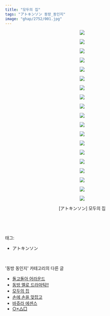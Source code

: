 ```yaml
---
title: "모두의 집"
tags: "アトキンソン 동방_동인지"
image: "ghap/2752/001.jpg"
---
```

<div class="article">
<p style="text-align: center; clear: none; float: none;"><img src="{{ site.nasurl }}/ghap/2752/001.jpg"/></p>
<p style="text-align: center; clear: none; float: none;"><img src="{{ site.nasurl }}/ghap/2752/002.jpg"/></p>
<p style="text-align: center; clear: none; float: none;"><img src="{{ site.nasurl }}/ghap/2752/003.jpg"/></p>
<p style="text-align: center; clear: none; float: none;"><img src="{{ site.nasurl }}/ghap/2752/004.jpg"/></p>
<p style="text-align: center; clear: none; float: none;"><img src="{{ site.nasurl }}/ghap/2752/005.jpg"/></p>
<p style="text-align: center; clear: none; float: none;"><img src="{{ site.nasurl }}/ghap/2752/006.jpg"/></p>
<p style="text-align: center; clear: none; float: none;"><img src="{{ site.nasurl }}/ghap/2752/007.jpg"/></p>
<p style="text-align: center; clear: none; float: none;"><img src="{{ site.nasurl }}/ghap/2752/008.jpg"/></p>
<p style="text-align: center; clear: none; float: none;"><img src="{{ site.nasurl }}/ghap/2752/009.jpg"/></p>
<p style="text-align: center; clear: none; float: none;"><img src="{{ site.nasurl }}/ghap/2752/010.jpg"/></p>
<p style="text-align: center; clear: none; float: none;"><img src="{{ site.nasurl }}/ghap/2752/011.jpg"/></p>
<p style="text-align: center; clear: none; float: none;"><img src="{{ site.nasurl }}/ghap/2752/012.jpg"/></p>
<p style="text-align: center; clear: none; float: none;"><img src="{{ site.nasurl }}/ghap/2752/013.jpg"/></p>
<p style="text-align: center; clear: none; float: none;"><img src="{{ site.nasurl }}/ghap/2752/014.jpg"/></p>
<p style="text-align: center; clear: none; float: none;"><img src="{{ site.nasurl }}/ghap/2752/015.jpg"/></p>
<p style="text-align: center; clear: none; float: none;"><img src="{{ site.nasurl }}/ghap/2752/016.jpg"/></p>
<p style="text-align: center; clear: none; float: none;"><img src="{{ site.nasurl }}/ghap/2752/017.jpg"/></p>
<p style="text-align: center; clear: none; float: none;"><img src="{{ site.nasurl }}/ghap/2752/018.jpg"/></p>
<p style="text-align: center; clear: none; float: none;"><img src="{{ site.nasurl }}/ghap/2752/019.jpg"/></p>
<p style="text-align: center; clear: none; float: none;">[アトキンソン] 모두의 집</p>
<p><br/></p>
</div><br/>
<div class="tagTrail">
<p>태그: </p>
<ul>
<li>アトキンソン</li>
</ul>
</div><br/>
<div class="another">
<p>'동방 동인지' 카테고리의 다른 글</p>
<ul>
<li><a href="/2016-11-26-ghap_2754">돌고돌아 어라운드</a></li>
<li><a href="/2016-11-26-ghap_2753">동방 멜로 드라마틱!!</a></li>
<li><a href="/2016-11-26-ghap_2752">모두의 집</a></li>
<li><a href="/2016-11-26-ghap_2751">손에 손을 맞잡고</a></li>
<li><a href="/2016-11-26-ghap_2750">바쥬라 에센스</a></li>
<li><a href="/2016-11-26-ghap_2749">○×△□</a></li>
</ul>
</div><br/>
<div class="cb_module cb_fluid">
<div class="cb_wrt cb_profile">
</div><!-- commentList close -->
</div><br/>
